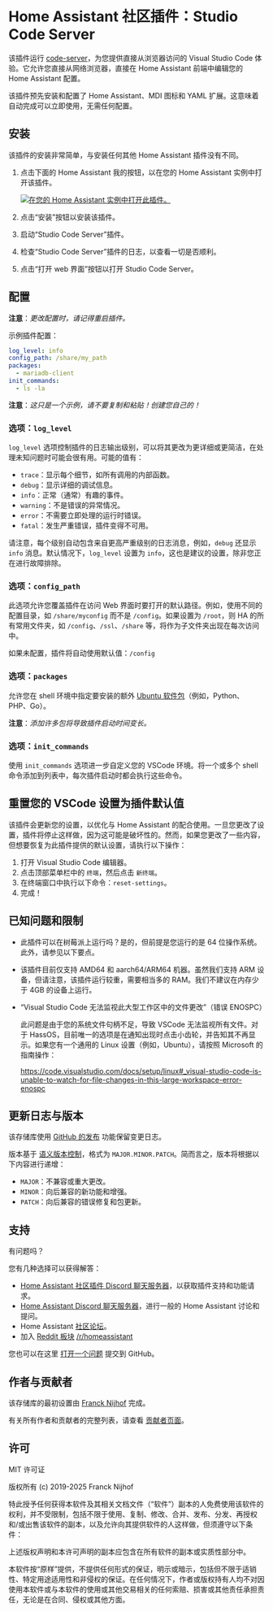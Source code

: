 # Home Assistant 社区插件：Studio Code Server

该插件运行 [code-server](https://github.com/coder/code-server)，为您提供直接从浏览器访问的 Visual Studio Code 体验。它允许您直接从网络浏览器，直接在 Home Assistant 前端中编辑您的 Home Assistant 配置。

该插件预先安装和配置了 Home Assistant、MDI 图标和 YAML 扩展。这意味着自动完成可以立即使用，无需任何配置。

## 安装

该插件的安装非常简单，与安装任何其他 Home Assistant 插件没有不同。

1. 点击下面的 Home Assistant 我的按钮，以在您的 Home Assistant 实例中打开该插件。

   [![在您的 Home Assistant 实例中打开此插件。][addon-badge]][addon]

2. 点击“安装”按钮以安装该插件。
3. 启动“Studio Code Server”插件。
4. 检查“Studio Code Server”插件的日志，以查看一切是否顺利。
5. 点击“打开 web 界面”按钮以打开 Studio Code Server。

## 配置

**注意**：_更改配置时，请记得重启插件。_

示例插件配置：

```yaml
log_level: info
config_path: /share/my_path
packages:
  - mariadb-client
init_commands:
  - ls -la
```

**注意**：_这只是一个示例，请不要复制和粘贴！创建您自己的！_

### 选项：`log_level`

`log_level` 选项控制插件的日志输出级别，可以将其更改为更详细或更简洁，在处理未知问题时可能会很有用。可能的值有：

- `trace`：显示每个细节，如所有调用的内部函数。
- `debug`：显示详细的调试信息。
- `info`：正常（通常）有趣的事件。
- `warning`：不是错误的异常情况。
- `error`：不需要立即处理的运行时错误。
- `fatal`：发生严重错误，插件变得不可用。

请注意，每个级别自动包含来自更高严重级别的日志消息，例如，`debug` 还显示 `info` 消息。默认情况下，`log_level` 设置为 `info`，这也是建议的设置，除非您正在进行故障排除。

### 选项：`config_path`

此选项允许您覆盖插件在访问 Web 界面时要打开的默认路径。例如，使用不同的配置目录，如 `/share/myconfig` 而不是 `/config`。如果设置为 `/root`，则 HA 的所有常用文件夹，如 `/config`、`/ssl`、`/share` 等，将作为子文件夹出现在每次访问中。

如果未配置，插件将自动使用默认值：`/config`

### 选项：`packages`

允许您在 shell 环境中指定要安装的额外 [Ubuntu 软件包][ubuntu-packages]（例如，Python、PHP、Go）。

**注意**：_添加许多包将导致插件启动时间变长。_

### 选项：`init_commands`

使用 `init_commands` 选项进一步自定义您的 VSCode 环境。将一个或多个 shell 命令添加到列表中，每次插件启动时都会执行这些命令。

## 重置您的 VSCode 设置为插件默认值

该插件会更新您的设置，以优化与 Home Assistant 的配合使用。一旦您更改了设置，插件将停止这样做，因为这可能是破坏性的。然而，如果您更改了一些内容，但想要恢复为此插件提供的默认设置，请执行以下操作：

1. 打开 Visual Studio Code 编辑器。
2. 点击顶部菜单栏中的 `终端`，然后点击 `新终端`。
3. 在终端窗口中执行以下命令：`reset-settings`。
4. 完成！

## 已知问题和限制

- 此插件可以在树莓派上运行吗？是的，但前提是您运行的是 64 位操作系统。此外，请参见以下要点。
- 该插件目前仅支持 AMD64 和 aarch64/ARM64 机器。虽然我们支持 ARM 设备，但请注意，该插件运行较重，需要相当多的 RAM。我们不建议在内存少于 4GB 的设备上运行。
- “Visual Studio Code 无法监视此大型工作区中的文件更改”（错误 ENOSPC）

  此问题是由于您的系统文件句柄不足，导致 VSCode 无法监视所有文件。对于 HassOS，目前唯一的选项是在通知出现时点击小齿轮，并告知其不再显示。如果您有一个通用的 Linux 设置（例如，Ubuntu），请按照 Microsoft 的指南操作：

  <https://code.visualstudio.com/docs/setup/linux#_visual-studio-code-is-unable-to-watch-for-file-changes-in-this-large-workspace-error-enospc>

## 更新日志与版本

该存储库使用 [GitHub 的发布][releases] 功能保留变更日志。

版本基于 [语义版本控制][semver]，格式为 `MAJOR.MINOR.PATCH`。简而言之，版本将根据以下内容进行递增：

- `MAJOR`：不兼容或重大更改。
- `MINOR`：向后兼容的新功能和增强。
- `PATCH`：向后兼容的错误修复和包更新。

## 支持

有问题吗？

您有几种选择可以获得解答：

- [Home Assistant 社区插件 Discord 聊天服务器][discord]，以获取插件支持和功能请求。
- [Home Assistant Discord 聊天服务器][discord-ha]，进行一般的 Home Assistant 讨论和提问。
- Home Assistant [社区论坛][forum]。
- 加入 [Reddit 板块][reddit] [/r/homeassistant][reddit]

您也可以在这里 [打开一个问题][issue] 提交到 GitHub。

## 作者与贡献者

该存储库的最初设置由 [Franck Nijhof][frenck] 完成。

有关所有作者和贡献者的完整列表，请查看 [贡献者页面][contributors]。

## 许可

MIT 许可证

版权所有 (c) 2019-2025 Franck Nijhof

特此授予任何获得本软件及其相关文档文件（“软件”）副本的人免费使用该软件的权利，并不受限制，包括不限于使用、复制、修改、合并、发布、分发、再授权和/或出售该软件的副本，以及允许向其提供软件的人这样做，但须遵守以下条件：

上述版权声明和本许可声明的副本应包含在所有软件的副本或实质性部分中。

本软件按“原样”提供，不提供任何形式的保证，明示或暗示，包括但不限于适销性、特定用途适用性和非侵权的保证。在任何情况下，作者或版权持有人均不对因使用本软件或与本软件的使用或其他交易相关的任何索赔、损害或其他责任承担责任，无论是在合同、侵权或其他方面。

[addon-badge]: https://my.home-assistant.io/badges/supervisor_addon.svg
[addon]: https://my.home-assistant.io/redirect/supervisor_addon/?addon=a0d7b954_vscode&repository_url=https%3A%2F%2Fgithub.com%2Fhassio-addons%2Frepository
[contributors]: https://github.com/hassio-addons/addon-vscode/graphs/contributors
[discord-ha]: https://discord.gg/c5DvZ4e
[discord]: https://discord.me/hassioaddons
[forum]: https://community.home-assistant.io/t/home-assistant-community-add-on-visual-studio-code/107863?u=frenck
[frenck]: https://github.com/frenck
[issue]: https://github.com/hassio-addons/addon-vscode/issues
[reddit]: https://reddit.com/r/homeassistant
[releases]: https://github.com/hassio-addons/addon-vscode/releases
[semver]: https://semver.org/spec/v2.0.0
[ubuntu-packages]: https://packages.ubuntu.com